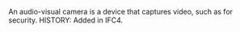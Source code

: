 ﻿An audio-visual camera is a device that captures video, such as for security.  HISTORY: Added in IFC4.